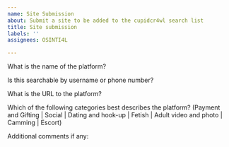 ```yaml
---
name: Site Submission
about: Submit a site to be added to the cupidcr4wl search list
title: Site submission
labels: ''
assignees: OSINTI4L

---
```


What is the name of the platform?


Is this searchable by username or phone number?

What is the URL to the platform?


Which of the following categories best describes the platform?
(Payment and Gifting | Social | Dating and hook-up | Fetish | Adult video and photo | Camming | Escort)


Additional comments if any:
